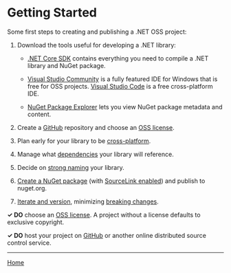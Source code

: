# Getting Started

Some first steps to creating and publishing a .NET OSS project:

1. Download the tools useful for developing a .NET library:

    * [.NET Core SDK](https://www.microsoft.com/net/download) contains everything you need to compile a .NET library and NuGet package.

    * [Visual Studio Community](https://visualstudio.microsoft.com/downloads/) is a fully featured IDE for Windows that is free for OSS projects. [Visual Studio Code](https://code.visualstudio.com/Download) is a free cross-platform IDE.

    * [NuGet Package Explorer](https://github.com/NuGetPackageExplorer/NuGetPackageExplorer#readme) lets you view NuGet package metadata and content.

2. Create a [GitHub](https://github.com/) repository and choose an [OSS license](https://choosealicense.com/).

3. Plan early for your library to be [cross-platform](./cross-platform-targeting.md).

4. Manage what [dependencies](./dependencies.md) your library will reference.

5. Decide on [strong naming](./strong-naming.md) your library.

6. [Create a NuGet package](./nuget.md) (with [SourceLink enabled](./sourcelink.md)) and publish to nuget.org.

7. [Iterate and version](./versioning.md), minimizing [breaking changes](./breaking-changes.md).

**✓ DO** choose an [OSS license](https://choosealicense.com/). A project without a license defaults to exclusive copyright.

**✓ DO** host your project on [GitHub](https://github.com/) or another online distributed source control service.

---

[Home](./README.md)